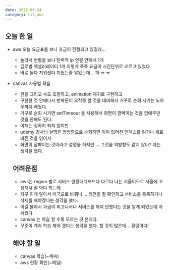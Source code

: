 ```yaml
---
date: 2022-06-24
category: til,aws
---
```


## 오늘 한 일

- aws 오늘 요금표를 보니 과금이 진행되고 있길래...
  - 놀라서 현황을 보니 탄력적 ip 연결 안해서 1개
  - 글로벌 엑셀러레이터 1개 이렇게 쭉쭉 요금이 시간단위로 오르고 있었다.
  - 바로 둘다 지워줬다 지웠는줄 알았는데... 하 ㅠ ㅠ
- canvas 사용법 학습

  - 원을 그리고 속도 조절하고, animation 재귀로 구현하고
  - 구현한 것 안에다시 반복문이 오작동 할 것을 대비해서 거꾸로 순회 시키는 노하우까지 배웠다.
  - 거꾸로 순회 시키면 setTimeout 을 사용해서 화면이 깜빡이는 것을 없애주던 것을 안해도 된다.
  - 이해는 정확히 되지 않지만
  - udemy 강사님 설명은 정방향으로 순회하면 이미 없어진 인덱스를 읽거나 새로 바뀐 것을 읽어서
  - 화면이 깜빡이는 것이라고 설명을 하지만 ... 그것을 역방향도 같지 않나? 라는 생각을 했다.

  ## 어려운점

  - aws는 region 별로 서비스 현황대쉬보드다 다르다 나는 서울이므로 서울에 고정해서 잘 봐야 되는데
  - 자꾸 이게 알아서 미국으로 바뀌니 ... 리전을 잘 확인하고 서비스를 등록하거나 삭제를 해야겠다는 생각을 했다.
  - 이걸 몰라서 과금이 되고나서나 서비스를 해지 안했다는 것을 알게 되었는데 아쉬웠다.
  - canvas 는 학습 할 수록 모르는 것 천지다.
  - 꾸준이 계속 학습 해야 겠다는 생각을 했다. 할 것이 많은데... 홧팅이다!

  ## 해야 할 일

  - canvas 학습(~계속)
  - aws 현황 확인(~매일)

